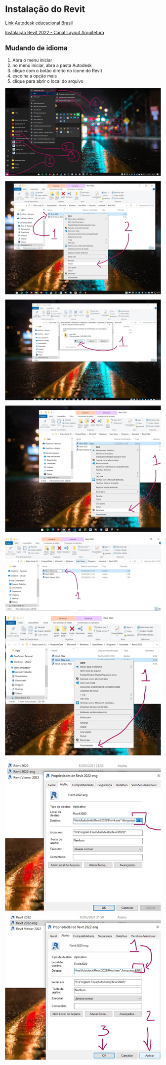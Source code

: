# Instalação do Revit


[Link Autodesk educacional Brasil](https://www.autodesk.com.br/education/edu-software/overview?sorting=featured&filters=individual)


[Instalação Revit 2022 - Canal Layout Arquitetura](https://www.youtube.com/watch?v=NW71aaIatlc)

## Mudando de idioma

1. Abra o menu iniciar
2. no menu iniciar, abra a pasta Autodesk
3. clique com o botão direito no ícone do Revit
4. escolha a opção mais
5. clique para abrir o local do arquivo

![idioma](./idioma/idioma_01_LI.jpg)


![idioma](idioma/idioma_03_LI.jpg)


![idioma](idioma/idioma_04_LI.jpg)


![idioma](idioma/idioma_05_LI.jpg)


![idioma](idioma/idioma_06_LI.jpg)


![idioma](idioma/idioma_07_LI.jpg)


![idioma](idioma/idioma_08_LI.jpg)


![idioma](idioma/idioma_09_LI.jpg)